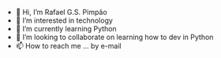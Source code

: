 - 👋 Hi, I’m Rafael G.S. Pimpão
- 👀 I’m interested in technology
- 🌱 I’m currently learning Python
- 💞️ I’m looking to collaborate on learning how to dev in Python
- 📫 How to reach me ... by e-mail

<!---
rafapimpao/rafapimpao is a ✨ special ✨ repository because its `README.md` (this file) appears on your GitHub profile.
You can click the Preview link to take a look at your changes.
--->
